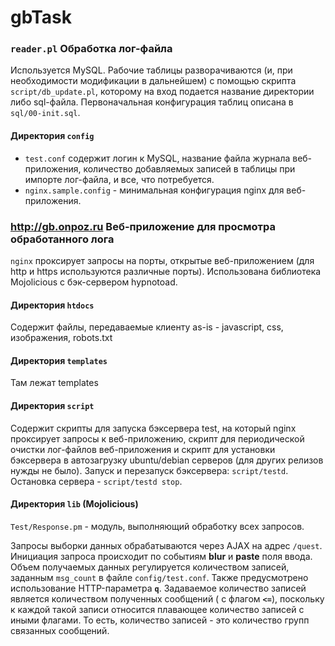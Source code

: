# gbTask
### `reader.pl` Обработка лог-файла
Используется MySQL. Рабочие таблицы разворачиваются (и, при необходимости модификации в дальнейшем) с помощью скрипта `script/db_update.pl`, которому на вход подается название директории либо sql-файла. Первоначальная конфигурация таблиц описана в `sql/00-init.sql`.

#### Директория `config`
+ `test.conf` содержит логин к MySQL, название файла журнала веб-приложения, количество добавляемых записей в таблицы при импорте лог-файла, и все, что потребуется.
+ `nginx.sample.config` - минимальная конфигурация nginx для веб-приложения.
### <http://gb.onpoz.ru> Веб-приложение для просмотра обработанного лога
`nginx` проксирует запросы на порты, открытые веб-приложением (для http и https используются различные порты). Использована библиотека Mojolicious с бэк-сервером hypnotoad.
#### Директория `htdocs`
Содержит файлы, передаваемые клиенту as-is - javascript, css, изображения, robots.txt 
#### Директория `templates`
Там лежат templates
#### Директория `script`
Содержит скрипты для запуска бэксервера test, на который nginx проксирует запросы к веб-приложению, скрипт для периодической очистки лог-файлов веб-приложения и скрипт для установки бэксервера в автозагрузку ubuntu/debian серверов (для других релизов нужды не было). Запуск и перезапуск бэксервера: `script/testd`. Остановка сервера - `script/testd stop`.
#### Директория `lib` (Mojolicious)
`Test/Response.pm` - модуль, выполняющий обработку всех запросов.

Запросы выборки данных обрабатываются через AJAX на адрес `/quest`. Инициация запроса происходит по событиям **blur** и **paste** поля ввода. Объем получаемых данных регулируется количеством записей, заданным `msg_count` в файле `config/test.conf`. Также предусмотрено использование HTTP-параметра **`q`**. Задаваемое количество записей является количеством полученных сообщений ( с флагом **`<=`**), поскольку к каждой такой записи относится плавающее количество записей с иными флагами. То есть, количество записей - это количество групп связанных сообщений.
